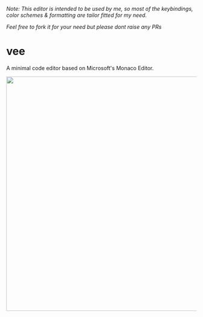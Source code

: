 *Note: This editor is intended to be used by me, so most of the keybindings, color schemes & formatting are tailor fitted for my need.*

*Feel free to fork it for your need but please dont raise any PRs*

# vee
A minimal code editor based on Microsoft's Monaco Editor.

<p align=center><img src="https://i.imgur.com/wxQL3xj.png" width="620"></p>